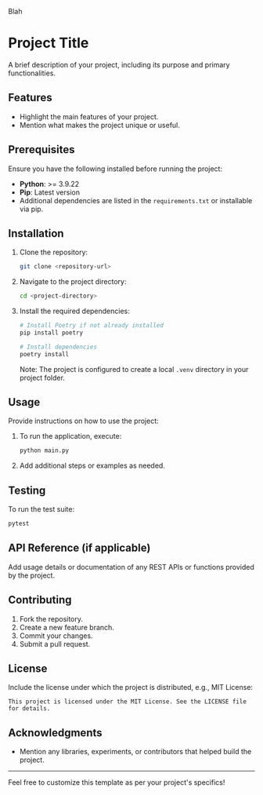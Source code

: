 Blah

# Project Title

A brief description of your project, including its purpose and primary functionalities.

## Features

- Highlight the main features of your project.
- Mention what makes the project unique or useful.

## Prerequisites

Ensure you have the following installed before running the project:

- **Python**: >= 3.9.22
- **Pip**: Latest version
- Additional dependencies are listed in the `requirements.txt` or installable via pip.

## Installation

1. Clone the repository:

    ```bash
    git clone <repository-url>
    ```

2. Navigate to the project directory:

    ```bash
    cd <project-directory>
    ```

3. Install the required dependencies:

    ```bash
    # Install Poetry if not already installed
    pip install poetry

    # Install dependencies
    poetry install
    ```

    Note: The project is configured to create a local `.venv` directory in your project folder.

## Usage

Provide instructions on how to use the project:

1. To run the application, execute:

    ```bash
    python main.py
    ```

2. Add additional steps or examples as needed.

## Testing

To run the test suite:

```bash
pytest
```

## API Reference (if applicable)

Add usage details or documentation of any REST APIs or functions provided by the project.

## Contributing

1. Fork the repository.
2. Create a new feature branch.
3. Commit your changes.
4. Submit a pull request.

## License

Include the license under which the project is distributed, e.g., MIT License:

```text
This project is licensed under the MIT License. See the LICENSE file for details.
```

## Acknowledgments

- Mention any libraries, experiments, or contributors that helped build the project.

---

Feel free to customize this template as per your project's specifics!
